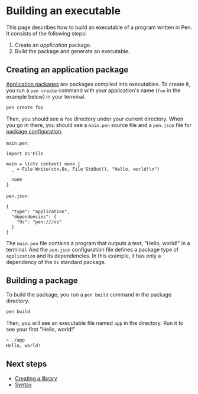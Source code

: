 # Building an executable

This page describes how to build an executable of a program written in Pen. It consists of the following steps:

1. Create an _application_ package.
1. Build the package and generate an executable.

## Creating an application package

[Application packages](/references/language/packages.md#application-packages) are packages compiled into executables.
To create it, you run a `pen create` command with your application's name (`foo` in the example below) in your terminal.

```sh
pen create foo
```

Then, you should see a `foo` directory under your current directory. When you go in there, you should see a `main.pen` source file and a `pen.json` file for [package configuration](/references/language/packages.md#package-configuration).

`main.pen`:

```pen
import Os'File

main = \(ctx context) none {
  _ = File'Write(ctx.Os, File'StdOut(), "Hello, world!\n")

  none
}
```

`pen.json`:

```
{
  "type": "application",
  "dependencies": {
    "Os": "pen:///os"
  }
}
```

The `main.pen` file contains a program that outputs a text, "Hello, world!" in a terminal. And the `pen.json` configuration file defines a package type of `application` and its dependencies. In this example, it has only a dependency of the `Os` standard package.

## Building a package

To build the package, you run a `pen build` command in the package directory.

```sh
pen build
```

Then, you will see an executable file named `app` in the directory. Run it to see your first "Hello, world!"

```sh
> ./app
Hello, world!
```

## Next steps

- [Creating a library](creating-a-library.md)
- [Syntax](/references/language/syntax.md)
